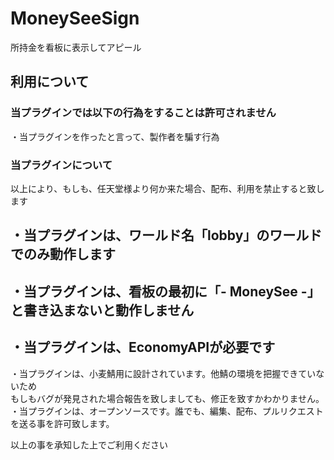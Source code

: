 # MoneySeeSign
所持金を看板に表示してアピール  

## 利用について  
### 当プラグインでは以下の行為をすることは許可されません  
・当プラグインを作ったと言って、製作者を騙す行為  

### 当プラグインについて  
以上により、もしも、任天堂様より何か来た場合、配布、利用を禁止すると致します  
## ・当プラグインは、ワールド名「lobby」のワールドでのみ動作します  
## ・当プラグインは、看板の最初に「- MoneySee -」と書き込まないと動作しません  
## ・当プラグインは、EconomyAPIが必要です  
・当プラグインは、小麦鯖用に設計されています。他鯖の環境を把握できていないため  
もしもバグが発見された場合報告を致しましても、修正を致すかわかりません。  
・当プラグインは、オープンソースです。誰でも、編集、配布、プルリクエストを送る事を許可致します。  

以上の事を承知した上でご利用ください  
